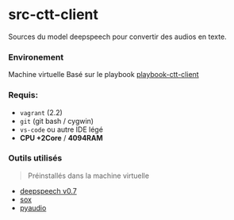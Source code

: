 # src-ctt-client

Sources du model deepspeech pour convertir des audios en texte.

### Environement
Machine virtuelle Basé sur le playbook [playbook-ctt-client](https://github.com/g4-dev/playbook-ctt-client)

### Requis:

- `vagrant` (2.2)
- `git` (git bash / cygwin)
- `vs-code` ou autre IDE légé
- **CPU +2Core** / **4094RAM**

### Outils utilisés

> Préinstallés dans la machine virtuelle
- [deepspeech v0.7](https://deepspeech.readthedocs.io/en/v0.7.1/USING.html)
- [sox]()
- [pyaudio]()
